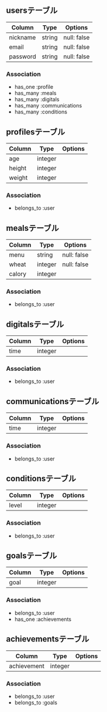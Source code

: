 ## usersテーブル

| Column | Type       | Options                        |
| ------ | ---------- | ------------------------------ |
| nickname   | string | null: false |
| email  | string | null: false |
| password  | string | null: false |

### Association
- has_one :profile
- has_many :meals
- has_many :digitals
- has_many :communications
- has_many :conditions

## profilesテーブル

| Column | Type       | Options                        |
| ------ | ---------- | ------------------------------ |
| age   | integer |
| height  | integer | 
| weight  | integer |

### Association
- belongs_to :user

## mealsテーブル

| Column | Type       | Options                        |
| ------ | ---------- | ------------------------------ |
| menu   | string | null: false |
| wheat  | integer | null: false |
| calory  | integer |

### Association
- belongs_to :user

## digitalsテーブル

| Column | Type       | Options                        |
| ------ | ---------- | ------------------------------ |
| time   | integer |

### Association
- belongs_to :user

## communicationsテーブル

| Column | Type       | Options                        |
| ------ | ---------- | ------------------------------ |
| time   | integer |

### Association
- belongs_to :user

## conditionsテーブル

| Column | Type       | Options                        |
| ------ | ---------- | ------------------------------ |
| level   | integer |

### Association
- belongs_to :user

## goalsテーブル

| Column | Type       | Options                        |
| ------ | ---------- | ------------------------------ |
| goal   | integer |

### Association
- belongs_to :user
- has_one :achievements

## achievementsテーブル

| Column | Type       | Options                        |
| ------ | ---------- | ------------------------------ |
| achievement   | integer |

### Association
- belongs_to :user
- belongs_to :goals